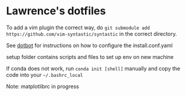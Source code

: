 # Lawrence's dotfiles

To add a vim plugin the correct way, do `git submodule add https://github.com/vim-syntastic/syntastic` in the correct directory.

See [dotbot](https://github.com/anishathalye/dotbot) for instructions on how to configure the install.conf.yaml

setup folder contains scripts and files to set up env on new machine

If conda does not work, run `conda init [shell]` manually and copy the 
code into your `~/.bashrc_local`

Note: matplotlibrc in progress
